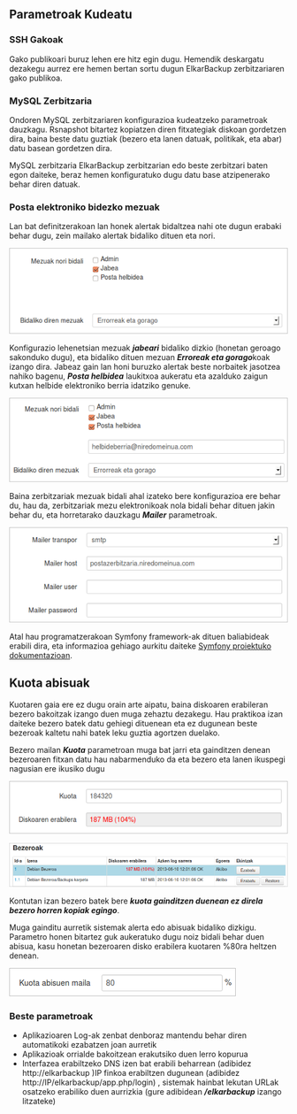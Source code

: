 ## Parametroak Kudeatu

### SSH Gakoak

Gako publikoari buruz lehen ere hitz egin dugu. Hemendik deskargatu dezakegu aurrez ere hemen bertan sortu dugun ElkarBackup zerbitzariaren gako publikoa.


### MySQL Zerbitzaria

Ondoren MySQL zerbitzariaren konfigurazioa kudeatzeko parametroak dauzkagu. Rsnapshot bitartez kopiatzen diren fitxategiak diskoan gordetzen dira, baina beste datu guztiak (bezero eta lanen datuak, politikak, eta abar) datu basean gordetzen dira.

MySQL zerbitzaria ElkarBackup zerbitzarian edo beste zerbitzari baten egon daiteke, beraz hemen konfiguratuko dugu datu base atzipenerako behar diren datuak.


### Posta elektroniko bidezko mezuak

Lan bat definitzerakoan lan honek alertak bidaltzea nahi ote dugun erabaki behar dugu, zein mailako alertak bidaliko dituen eta nori.

![Bezeroak eta Lanak](../assets/parametroak1.png)

Konfigurazio lehenetsian mezuak ***jabeari*** bidaliko dizkio (honetan geroago sakonduko dugu), eta bidaliko dituen mezuan ***Erroreak eta gorago***koak izango dira. Jabeaz gain lan honi buruzko alertak beste norbaitek jasotzea nahiko bagenu, ***Posta helbidea*** laukitxoa aukeratu eta azalduko zaigun kutxan helbide elektroniko berria idatziko genuke.

![Bezeroak eta Lanak](../assets/parametroak2.png)

Baina zerbitzariak mezuak bidali ahal izateko bere konfigurazioa ere behar du, hau da, zerbitzariak mezu elektronikoak nola bidali behar dituen jakin behar du, eta horretarako dauzkagu ***Mailer*** parametroak.

![Bezeroak eta Lanak](../assets/parametroak3.png)

Atal hau programatzerakoan Symfony framework-ak dituen baliabideak erabili dira, eta informazioa gehiago aurkitu daiteke [Symfony proiektuko dokumentazioan](http://symfony.com/doc/current/cookbook/email/email.html).


## Kuota abisuak

Kuotaren gaia ere ez dugu orain arte aipatu, baina diskoaren erabileran bezero bakoitzak izango duen muga zehaztu dezakegu. Hau praktikoa izan daiteke bezero batek datu gehiegi dituenean eta ez dugunean beste bezeroak kaltetu nahi batek leku guztia agortzen duelako.

Bezero mailan ***Kuota*** parametroan muga bat jarri eta gainditzen denean bezeroaren fitxan datu hau nabarmenduko da eta bezero eta lanen ikuspegi nagusian ere ikusiko dugu

![Bezeroak eta Lanak](../assets/parametroak4.png)

![Bezeroak eta Lanak](../assets/parametroak5.png)

Kontutan izan bezero batek bere ***kuota gainditzen duenean ez direla bezero horren kopiak egingo***.

Muga gainditu aurretik sistemak alerta edo abisuak bidaliko dizkigu. Parametro honen bitartez guk aukeratuko dugu noiz bidali behar duen abisua, kasu honetan bezeroaren disko erabilera kuotaren %80ra heltzen denean.

![Bezeroak eta Lanak](../assets/parametroak6.png)


### Beste parametroak

- Aplikazioaren Log-ak zenbat denboraz mantendu behar diren automatikoki ezabatzen joan aurretik
- Aplikazioak orrialde bakoitzean erakutsiko duen lerro kopurua
- Interfazea erabiltzeko DNS izen bat erabili beharrean (adibidez http://elkarbackup )IP finkoa erabiltzen dugunean (adibidez http://IP/elkarbackup/app.php/login) , sistemak hainbat lekutan URLak osatzeko erabiliko duen aurrizkia (gure adibidean ***/elkarbackup*** izango litzateke)
